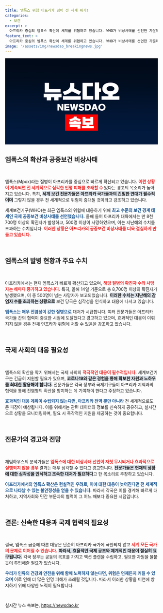 ```yaml
---
title: 엠폭스 위험 아프리카 넘어 전 세계 위기!
categories:
  - 보건
excerpt: >
  아프리카 중심의 엠폭스 확산이 세계를 위협하고 있습니다. WHO가 비상사태를 선언한 가운데, 조치가 미흡하면 인명 피해가 심각할 수 있다는 경고가 이어지고 있습니다. 클릭해 자세한 내용을 확인하세요!
feature_text: >
  아프리카 중심의 엠폭스 확산이 세계를 위협하고 있습니다. WHO가 비상사태를 선언한 가운데, 조치가 미흡하면 인명 피해가 심각할 수 있다는 경고가 이어지고 있습니다. 클릭해 자세한 내용을 확인하세요!
image: '/assets/img/newsdao_breakingnews.jpg'
---
```


<p><img src="/assets/img/newsdao_breakingnews.jpg" alt="koreaapp 속보" /></p>

<h2 data-ke-size="size26">엠폭스의 확산과 공중보건 비상사태</h2>

<p data-ke-size="size16">&nbsp;</p>

<p>엠폭스(Mpox)라는 질병이 아프리카를 중심으로 빠르게 확산되고 있습니다. <b><span style="color: #ee2323;">이런 상황이 계속되면 전 세계적으로 심각한 인명 피해를 초래할 수 </span></b> 있다는 경고의 목소리가 높아지고 있습니다. 특히, <b><span style="background-color: #21538527;">세계 보건 전문가들은 아프리카 국가들과의 긴밀한 연대가 필수적이며</span></b> 그렇지 않을 경우 전 세계적으로 위험이 증대될 것이라고 강조하고 있습니다. </p>

<p>세계보건기구(WHO)는 최근 엠폭스의 위협에 대응하기 위해 <b><span style="color: #1a5490;">최고 수준의 보건 경계 태세인 국제 공중보건 비상사태를 선언했습니다.</span></b> 올해 들어 아프리카 대륙에서는 만 8천700명 이상의 확진자가 발생하고, 500명 이상이 사망하였으며, 이는 지난해의 수치를 초과하는 수치입니다. <b><span style="color: #ee2323;">이러한 상황은 아프리카의 공중보건 비상사태를 더욱 절실하게 만들고 있습니다.</span></b> </p>

<p data-ke-size="size16">&nbsp;</p>

<h2 data-ke-size="size26">엠폭스의 발병 현황과 주요 수치</h2>

<p data-ke-size="size16">&nbsp;</p>

<p>아프리카에서는 현재 엠폭스가 빠르게 확산되고 있으며, <b><span style="color: #ee2323;">해당 질병의 확진자 수와 사망자는 해마다 증가하고 있습니다.</span></b> 특히, 올해 14일 기준으로 총 8,700명 이상의 확진자가 발생했으며, 이 중 500명이 넘는 사망자가 보고되었습니다. <b><span style="background-color: #21538527;">이러한 수치는 지난해의 감염자 수를 초과하는 상황으로</span></b> 보건 당국은 심각성을 인식하고 대응에 나서고 있습니다.</p>

<p><b><span style="color: #1a5490;">엠폭스는 매우 전염성이 강한 질병으로</span></b> 대처가 시급합니다. 여러 전문가들은 아프리카 국가들 간의 협력이 중요한 시점에 도달했다고 경고하고 있으며, 효과적인 대응이 이뤄지지 않을 경우 전체 인프라가 위험에 처할 수 있음을 강조하고 있습니다.</p>

<p data-ke-size="size16">&nbsp;</p>

<h2 data-ke-size="size26">국제 사회의 대응 필요성</h2>

<p data-ke-size="size16">&nbsp;</p>

<p>엠폭스의 확산을 막기 위해서는 국제 사회의 <b><span style="color: #ee2323;">적극적인 대응이 필수적입니다.</span></b> 세계보건기구는 긴급히 지원할 필요가 있으며, <b><span style="background-color: #21538527;">코로나19와 같은 경험을 통해 확보한 자원과 노하우를 최대한 활용해야 합니다.</span></b> 전문가들은 각국 정부와 국제기구들이 아프리카 지역과의 협력을 통해 전염병의 확산을 방지하는 데 기여해야 한다고 주장하고 있습니다. </p>

<p><b><span style="color: #1a5490;">효과적인 대응 계획이 수립되지 않는다면, 아프리카 전역 뿐만 아니라</span></b> 전 세계적으로도 큰 파장이 예상됩니다. 이를 위해서는 관련 데이터와 정보를 신속하게 공유하고, 실시간으로 상황을 모니터링하며, 필요 시 즉각적인 지원을 제공하는 것이 중요합니다.</p>

<p data-ke-size="size16">&nbsp;</p>

<h2 data-ke-size="size26">전문가의 경고와 전망</h2>

<p data-ke-size="size16">&nbsp;</p>

<p>채텀하우스의 분석가들은 <b><span style="color: #ee2323;">엠폭스에 대한 비상사태 선언이 자칫 무시되거나 효과적으로 실행되지 않을 경우</span></b> 결과는 매우 심각할 수 있다고 경고합니다. <b><span style="background-color: #21538527;">전문가들은 현재의 상황에 대한 심각성을 인식하고 조속한 대처가 필요하다</span></b>고 한 목소리로 주장하고 있습니다. </p>

<p><b><span style="color: #1a5490;">아프리카에서의 엠폭스 확산은 현실적인 우려로, 이에 대한 대응이 늦어진다면 전 세계적으로 나타날 수 있는 불안정성을 얻을 수 있습니다.</span></b> 따라서 각국은 이를 경계해 빠르게 대처하고, 지역사회와 민간 부문과의 협력이 그 어느 때보다 중요한 시점입니다.</p>

<p data-ke-size="size16">&nbsp;</p>

<h2 data-ke-size="size26">결론: 신속한 대응과 국제 협력의 필요성</h2>

<p data-ke-size="size16">&nbsp;</p>

<p>결국, 엠폭스 급증에 따른 대응은 단순히 아프리카 국가에 국한되지 않고 <b><span style="color: #ee2323;">세계 모든 국가의 문제로 이어질 수 있습니다.</span></b> <b><span style="background-color: #21538527;">따라서, 효율적인 국제 공조와 체계적인 대응이 절실히 요구됩니다.</span></b> 각국 정부는 공동의 목표를 가지고 액션 플랜을 수립하고, 필요한 자원을 물붙듯이 투입해줄 필요가 있습니다.</p>

<p><b><span style="color: #1a5490;">우리가 인류의 건강과 안전을 위해 함께 노력하지 않는다면, 위험은 언제든지 커질 수 있으며</span></b> 이로 인해 더 많은 인명 피해가 초래될 것입니다. 따라서 이러한 상황을 미연에 방지하기 위해 다양한 노력이 필요합니다. </p>

<p data-ke-size="size16">&nbsp;</p>
실시간 뉴스 속보는, <a href="https://newsdao.kr" rel="dofollow">https://newsdao.kr</a>


